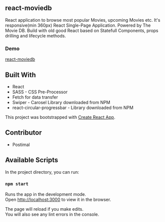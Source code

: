 ## react-moviedb

React application to browse most popular Movies, upcoming Movies  etc.
It's responsive(min 360px) React Single-Page Application. Powered by The Movie DB. Build with old good React based on Statefull Components, props drilling and lifecycle methods.


### Demo
[react-moviedb](https://postimal.github.io/react-moviedb/)


## Built With
- React
- SASS - CSS Pre-Processor
- Fetch for data transfer
- Swiper - Carosel Library downloaded from NPM
- react-circular-progressbar - Library downloaded from NPM


This project was bootstrapped with [Create React App](https://github.com/facebook/create-react-app).


## Contributor

- Postimal



## Available Scripts

In the project directory, you can run:

### `npm start`

Runs the app in the development mode.<br />
Open [http://localhost:3000](http://localhost:3000) to view it in the browser.

The page will reload if you make edits.<br />
You will also see any lint errors in the console.

